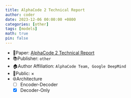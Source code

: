 ```yaml
---
title: AlphaCode 2 Technical Report
author: coder
date: 2023-12-06 00:00:00 +0800
categories: [other]
tags: [models]
math: true
pin: false
---
```

- 📙Paper: [AlphaCode 2 Technical Report](https://storage.googleapis.com/deepmind-media/AlphaCode2/AlphaCode2_Tech_Report.pdf)
- 📚Publisher: `other`
- 🏠Author Affiliation: `AlphaCode Team, Google DeepMind`
- 🔑Public: ×
- 🌐Architecture
  + [ ] Encoder-Decoder
  + [x] Decoder-Only
